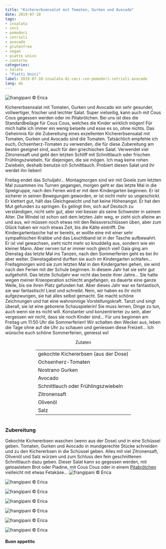 ```yaml
---
title: "Kichererbsensalat mit Tomaten, Gurken und Avocado"
date: 2019-07-10
tags:
- insalata
- ceci
- pomodori
- cetrioli
- avocado
- glutenfree
- vegan
- piatto unico
- contorno
categories:
- Salato
- "Piatti Unici"
label: 2019-07-10-insalata-di-ceci-con-pomodori-cetrioli-avocado
lang: de 
---
```

![](../2019-07-10-insalata-di-ceci-con-pomodori-cetrioli-avocado/header.jpeg "frangipani © Erica")

Kichererbsensalat mit Tomaten, Gurken und Avocado ein sehr gesunder, vollwertiger, frischer und leichter Salat. Super vielseitig, kann auch mit Cous Cous gegessen werden oder im Pitabrötchen. Bei uns ist dies die Standardbeilage für Cous Cous, welches die Kinder wirklich mögen! Für mich halte ich immer ein wenig beiseite und esse es so, ohne nichts. Das Geheimnis für die Zubereitung eines exzellenten Kichererbsensalat mit Tomaten, Gurken und Avocado sind die Tomaten. Tatsächlich empfehle ich euch, Ochsenherz-Tomaten zu verwenden, die für diese Zubereitung am besten geeignet sind, auch für den griechischen Salat. Verwendet viel Zitronensaft und gebt den letzten Schliff mit Schnittlauch oder frischen Frühlingszwiebeln, für diejenigen, die sie mögen. Ich mag keine rohen Zwiebeln, deshalb benutze ich Schnittlauch. Probiert diesen Salat und ihr werdet ihn lieben!

Freitag endet das Schuljahr... Montagmorgen sind wir mit Gioele zum letzten Mal zusammen ins Turnen gegangen, morgen geht er das letzte Mal in die Spielgruppe, nach den Ferien wird er mit dem Kindergarten beginnen. Er ist sicherer in seinen Bewegungen geworden, er ist nicht mehr so ​​ungeschickt. Er klettert gut, hält das Gleichgewicht und hat keine Höhenangst. Er hat den Mut gefunden zu springen. Es gelingt ihm, sich auf Deutsch zu verständigen, nicht sehr gut, aber viel besser als seine Schwester in seinem Alter. Die Windel ist schon seit dem letzten Jahr weg, er zieht sich alleine an und aus, wir müssen noch etwas mit den Reissverschlüssen üben, aber zum Glück haben wir noch etwas Zeit, bis die Kälte eintrifft. Die Kindergartentasche hat er bereits, er wollte eine mit einer sehr sympathischen Krabbe und das Leuchtband ist in der Tasche aufbewahrt. Er ist viel gewachsen, sieht nicht mehr so knuddelig aus, sondern wie ein kleiner Mann. Aber nerven tut er immer noch gleich viel!
Gaia ging am Dienstag das letzte Mal ins Tanzen, nach den Sommerferien geht es bei ihr aber weiter. Dienstagabend durften sie auch im Kindergarten schlafen... Freitagmorgen wird sie zum letzten Mal in den Kindergarten gehen, sie wird nach den Ferien mit der Schule beginnen. In diesem Jahr hat sie sehr gut aufgehohlt. Das letzte Schuljahr war nicht das beste ihrer Jahre... Sie hatte wegen meiner Knieoperation schlecht angefangen, es dauerte eine ganze Weile, bis sie ihren Platz gefunden hat. Aber dieses Jahr war es fantastisch, sie war fantastisch! Liest und schreibt. Nein, wir haben es ihr nicht aufgezwungen, sie hat alles selbst gemacht. Sie macht schöne Zeichnungen und hat eine wahnsinnige Vorstellungskraft. Tanzt und singt überall, sie ist eine geborene Schauspielerin! Sie muss lernen, Dinge zu tun, auch wenn sie es nicht will. Konstanter und konzentrierter zu sein, aber vergessen wir nicht, dass sie noch Kinder sind...
Für uns beginnen am Freitag um 11:50 Uhr die Sommerferien! Wir schalten den Wecker aus, leben die Tage ohne auf die Uhr zu schauen und geniessen diese Freizeit... Ich wünsche euch schöne Sommerferien, geniesst es!

<div id="wrapper" style="text-align: center">
  <div id="yourdiv" style="display: inline-block;">
    <div class="ingredients">
      <div class="ingredients-title">Zutaten</div>
      <table>
        <tbody>
          <tr>
            <td>gekochte Kichererbsen (aus der Dose)</td>
          </tr>
          <tr>
            <td>Ochsenherz-Tomaten</td>
          </tr>
          <tr>
            <td>Nostrano Gurken</td>
          </tr>
          <tr>
            <td>Avocado</td>
          </tr>
          <tr>
            <td>Schnittlauch oder Frühlingszwiebeln</td>
          </tr>
          <tr>
            <td>Zitronensaft</td>
          </tr>
          <tr>
            <td>Olivenöl</td>
          </tr>
          <tr>
            <td>Salz</td>    
          </tr>
        </tbody>
      </table>
    </div>
  </div>
</div>


<h3>
	<font color="grey">
		<i class="fa fa-cogs"></i>
	</font> Zubereitung
</h3>

Gekochte Kichererbsen waschen (wenn aus der Dose) und in eine Schüssel geben. Tomaten, Gurken und Avocado in mundgerechte Stücke schneiden und zu den Kichererbsen in die Schüssel geben. Alles mit viel Zitronensaft, Olivenöl und Salz würzen und zum Schluss den fein geschnittenen Schnittlauch dazu geben. Dieser Salat kann so gegessen werden, mit getoastetem Brot oder Piadine, mit Cous Cous oder in einem <a href="https://frangipani.raiano.ch/2015-02-05-panino-pita-con-koefte-e-salsa-tahin/" target="_blank">Pitabrötchen</a> vielleicht mit etwas Fetakäse...
![](../2019-07-10-insalata-di-ceci-con-pomodori-cetrioli-avocado/risultato1.jpeg "frangipani © Erica")

![](../2019-07-10-insalata-di-ceci-con-pomodori-cetrioli-avocado/risultato2.jpeg "frangipani © Erica")

![](../2019-07-10-insalata-di-ceci-con-pomodori-cetrioli-avocado/risultato3.jpeg "frangipani © Erica")

![](../2019-07-10-insalata-di-ceci-con-pomodori-cetrioli-avocado/risultato4.jpeg "frangipani © Erica")

![](../2019-07-10-insalata-di-ceci-con-pomodori-cetrioli-avocado/risultato5.jpeg "frangipani © Erica")

![](../2019-07-10-insalata-di-ceci-con-pomodori-cetrioli-avocado/risultato6.jpeg "frangipani © Erica")

![](../2019-07-10-insalata-di-ceci-con-pomodori-cetrioli-avocado/risultato7.jpeg "frangipani © Erica")

<h4>Buon appetito
  <font color="red">
    <i class="fa fa-smile-o"></i>
  </font>
</h4>
